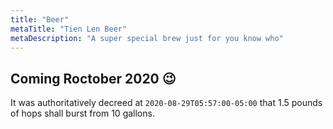 ```yaml
---
title: "Beer"
metaTitle: "Tien Len Beer"
metaDescription: "A super special brew just for you know who"
---
```


## Coming Roctober 2020 😉

It was authoritatively decreed at `2020-08-29T05:57:00-05:00` that 1.5 pounds of hops shall burst from 10 gallons.
